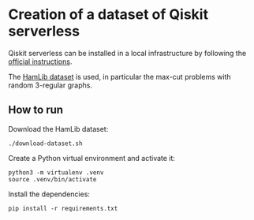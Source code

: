 # Creation of a dataset of Qiskit serverless

Qiskit serverless can be installed in a local infrastructure by following
the [official instructions](https://qiskit.github.io/qiskit-serverless/).

The [HamLib dataset](https://portal.nersc.gov/cfs/m888/dcamps/hamlib/) is
used, in particular the max-cut problems with random 3-regular graphs.

## How to run

Download the HamLib dataset:


```shell
./download-dataset.sh
```

Create a Python virtual environment and activate it:

```shell
python3 -m virtualenv .venv
source .venv/bin/activate
```

Install the dependencies:

```shell
pip install -r requirements.txt
```